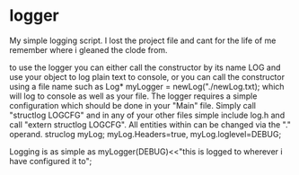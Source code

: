 # logger
My simple logging script. I lost the project file and cant for the life of me remember where i gleaned the clode from. 

to use the logger you can either call the constructor by its name LOG and use your object to log plain text to console, or you can call the constructor using a file name such as Log* myLogger = newLog("./newLog.txt); which will log to console as well as your file. The logger requires a simple configuration which should be done in your "Main" file. Simply call "structlog LOGCFG" and in any of your other files simple include log.h and call "extern structlog LOGCFG". All entities within can be changed via the "." operand. struclog myLog; myLog.Headers=true, myLog.loglevel=DEBUG;

Logging is as simple as myLogger(DEBUG)<<"this is logged to wherever i have configured it to";
